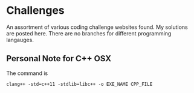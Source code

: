 # Challenges
An assortment of various coding challenge websites found. My solutions are posted here. There are no branches for different programming langauges.

## Personal Note for C++ OSX
The command is

```
clang++ -std=c++11 -stdlib=libc++ -o EXE_NAME CPP_FILE
```
